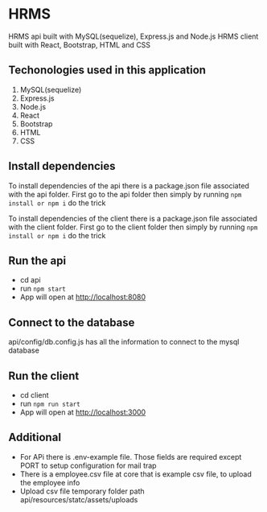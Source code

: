 # HRMS
HRMS api built with MySQL(sequelize), Express.js and Node.js
HRMS client built with React, Bootstrap, HTML and CSS

## Techonologies used in this application

1. MySQL(sequelize)
2. Express.js
3. Node.js
4. React
5. Bootstrap 
6. HTML 
7. CSS

## Install dependencies

To install dependencies of the api there is a package.json file associated with the api folder.
First go to the api folder then simply by running 
`npm install or npm i` do the trick

To install dependencies of the client there is a package.json file associated with the client folder.
First go to the client folder then simply by running 
`npm install or npm i` do the trick

## Run the api
- cd api
- run `npm start`
- App will open at [http://localhost:8080](http://localhost:8080)

## Connect to the database
api/config/db.config.js has all the information to connect to the mysql database

## Run the client
- cd client
- run `npm run start`
- App will open at [http://localhost:3000](http://localhost:3000)

## Additional
- For APi there is .env-example file. Those fields are required except PORT to setup configuration for mail trap
- There is a employee.csv file at core that is example csv file, to upload the employee info
- Upload csv file temporary folder path api/resources/statc/assets/uploads 
